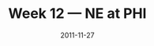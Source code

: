 ---
layout: game
title: Week 12 — NE at PHI
season: 2011
game_id: 2011_12_NE_PHI
week: 12
date: 2011-11-27
home_team: PHI
away_team: NE
final_home: 20
final_away: 38
pbp_url: /assets/data/pbp/2011/2011_12_NE_PHI.csv.gz
---